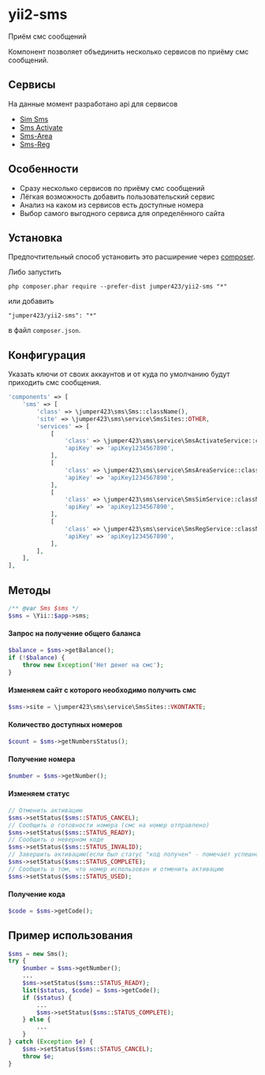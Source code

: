 # yii2-sms
Приём смс сообщений

Компонент позволяет объединить несколько сервисов по приёму смс сообщений.

Сервисы
-----------
На данные момент разработано api для сервисов
* [Sim Sms](http://simsms.org)
* [Sms Activate](http://sms-activate.ru)
* [Sms-Area](http://sms-area.org/signup.php?referrer=NjE4Mjk=)
* [Sms-Reg](http://sms-reg.com)

Особенности
------------
* Сразу несколько сервисов по приёму смс сообщений
* Лёгкая возможность добавить пользовательский сервис
* Анализ на каком из сервисов есть доступные номера
* Выбор самого выгодного сервиса для определённого сайта

Установка
------------
Предпочтительный способ установить это расширение через [composer](http://getcomposer.org/download/).

Либо запустить

```
php composer.phar require --prefer-dist jumper423/yii2-sms "*"
```

или добавить

```
"jumper423/yii2-sms": "*"
```

в файл `composer.json`.

Конфигурация
------------
Указать ключи от своих аккаунтов и от куда по умолчанию будут приходить смс сообщения.

```php
'components' => [
    'sms' => [
        'class' => \jumper423\sms\Sms::className(),
        'site' => \jumper423\sms\service\SmsSites::OTHER,
        'services' => [
            [
                'class' => \jumper423\sms\service\SmsActivateService::className(),
                'apiKey' => 'apiKey1234567890',
            ],
            [
                'class' => \jumper423\sms\service\SmsAreaService::className(),
                'apiKey' => 'apiKey1234567890',
            ],
            [
                'class' => \jumper423\sms\service\SmsSimService::className(),
                'apiKey' => 'apiKey1234567890',
            ],
            [
                'class' => \jumper423\sms\service\SmsRegService::className(),
                'apiKey' => 'apiKey1234567890',
            ],
        ],
    ],
],
```

Методы
------------
```php
/** @var Sms $sms */
$sms = \Yii::$app->sms;
```

#### Запрос на получение общего баланса
```php
$balance = $sms->getBalance(); 
if (!$balance) {
    throw new Exception('Нет денег на смс');
}
```

#### Изменяем сайт с которого необходимо получить смс
```php
$sms->site = \jumper423\sms\service\SmsSites::VKONTAKTE;
```

#### Количество доступных номеров
```php
$count = $sms->getNumbersStatus();
```

#### Получение номера
```php
$number = $sms->getNumber();
```

#### Изменяем статус
```php
// Отменить активацию
$sms->setStatus($sms::STATUS_CANCEL);
// Сообщить о готовности номера (смс на номер отправлено)
$sms->setStatus($sms::STATUS_READY);
// Сообщить о неверном коде
$sms->setStatus($sms::STATUS_INVALID);
// Завершить активацию(если был статус "код получен" - помечает успешно и завершает, если был "подготовка" - удаляет и помечает ошибка, если был статус "ожидает повтора" - переводит активацию в ожидание смс)
$sms->setStatus($sms::STATUS_COMPLETE);
// Сообщить о том, что номер использован и отменить активацию
$sms->setStatus($sms::STATUS_USED);
```

#### Получение кода
```php
$code = $sms->getCode();
```

Пример использования
------------
```php
$sms = new Sms();
try {
    $number = $sms->getNumber();
    ...
    $sms->setStatus($sms::STATUS_READY);
    list($status, $code) = $sms->getCode();
    if ($status) {
        ...
        $sms->setStatus($sms::STATUS_COMPLETE);
    } else {
        ...
    }
} catch (Exception $e) {
    $sms->setStatus($sms::STATUS_CANCEL);
    throw $e;
}
```